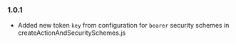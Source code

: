 ### 1.0.1
 - Added new token `key` from configuration for `bearer` security schemes in createActionAndSecuritySchemes.js
